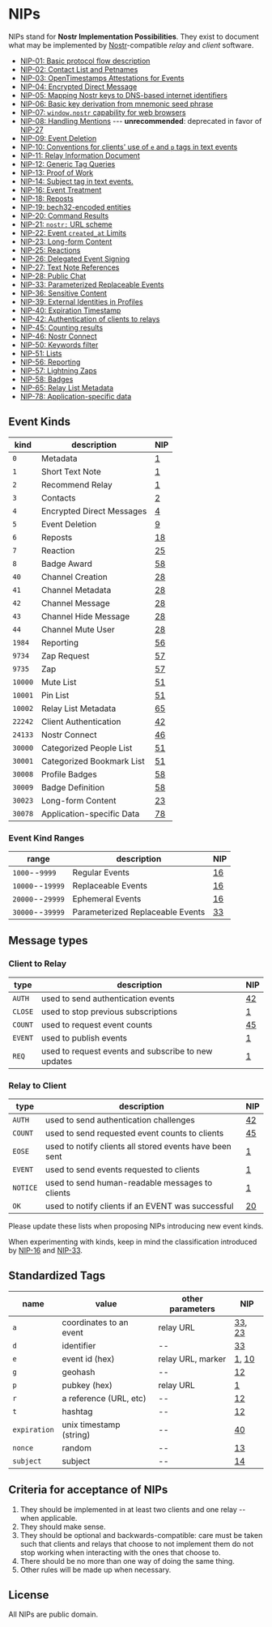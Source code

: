 # NIPs

NIPs stand for **Nostr Implementation Possibilities**.
They exist to document what may be implemented by [Nostr](https://github.com/fiatjaf/nostr)-compatible _relay_ and _client_ software.

- [NIP-01: Basic protocol flow description](01.md)
- [NIP-02: Contact List and Petnames](02.md)
- [NIP-03: OpenTimestamps Attestations for Events](03.md)
- [NIP-04: Encrypted Direct Message](04.md)
- [NIP-05: Mapping Nostr keys to DNS-based internet identifiers](05.md)
- [NIP-06: Basic key derivation from mnemonic seed phrase](06.md)
- [NIP-07: `window.nostr` capability for web browsers](07.md)
- [NIP-08: Handling Mentions](08.md) --- **unrecommended**: deprecated in favor of [NIP-27](27.md)
- [NIP-09: Event Deletion](09.md)
- [NIP-10: Conventions for clients' use of `e` and `p` tags in text events](10.md)
- [NIP-11: Relay Information Document](11.md)
- [NIP-12: Generic Tag Queries](12.md)
- [NIP-13: Proof of Work](13.md)
- [NIP-14: Subject tag in text events.](14.md)
- [NIP-16: Event Treatment](16.md)
- [NIP-18: Reposts](18.md)
- [NIP-19: bech32-encoded entities](19.md)
- [NIP-20: Command Results](20.md)
- [NIP-21: `nostr:` URL scheme](21.md)
- [NIP-22: Event `created_at` Limits](22.md)
- [NIP-23: Long-form Content](23.md)
- [NIP-25: Reactions](25.md)
- [NIP-26: Delegated Event Signing](26.md)
- [NIP-27: Text Note References](27.md)
- [NIP-28: Public Chat](28.md)
- [NIP-33: Parameterized Replaceable Events](33.md)
- [NIP-36: Sensitive Content](36.md)
- [NIP-39: External Identities in Profiles](39.md)
- [NIP-40: Expiration Timestamp](40.md)
- [NIP-42: Authentication of clients to relays](42.md)
- [NIP-45: Counting results](45.md)
- [NIP-46: Nostr Connect](46.md)
- [NIP-50: Keywords filter](50.md)
- [NIP-51: Lists](51.md)
- [NIP-56: Reporting](56.md)
- [NIP-57: Lightning Zaps](57.md)
- [NIP-58: Badges](58.md)
- [NIP-65: Relay List Metadata](65.md)
- [NIP-78: Application-specific data](78.md)

## Event Kinds

| kind     | description                | NIP         |
| -------- | -------------------------- | ----------- |
| `0`      | Metadata                   | [1](01.md)  |
| `1`      | Short Text Note            | [1](01.md)  |
| `2`      | Recommend Relay            | [1](01.md)  |
| `3`      | Contacts                   | [2](02.md)  |
| `4`      | Encrypted Direct Messages  | [4](04.md)  |
| `5`      | Event Deletion             | [9](09.md)  |
| `6`      | Reposts                    | [18](18.md) |
| `7`      | Reaction                   | [25](25.md) |
| `8`      | Badge Award                | [58](58.md) |
| `40`     | Channel Creation           | [28](28.md) |
| `41`     | Channel Metadata           | [28](28.md) |
| `42`     | Channel Message            | [28](28.md) |
| `43`     | Channel Hide Message       | [28](28.md) |
| `44`     | Channel Mute User          | [28](28.md) |
| `1984`   | Reporting                  | [56](56.md) |
| `9734`   | Zap Request                | [57](57.md) |
| `9735`   | Zap                        | [57](57.md) |
| `10000`  | Mute List                  | [51](51.md) |
| `10001`  | Pin List                   | [51](51.md) |
| `10002`  | Relay List Metadata        | [65](65.md) |
| `22242`  | Client Authentication      | [42](42.md) |
| `24133`  | Nostr Connect              | [46](46.md) |
| `30000`  | Categorized People List    | [51](51.md) |
| `30001`  | Categorized Bookmark List  | [51](51.md) |
| `30008`  | Profile Badges             | [58](58.md) |
| `30009`  | Badge Definition           | [58](58.md) |
| `30023`  | Long-form Content          | [23](23.md) |
| `30078`  | Application-specific Data  | [78](78.md) |

### Event Kind Ranges

| range            | description                      | NIP         |
| ---------------- | -------------------------------- | ----------- |
| `1000`--`9999`   | Regular Events                   | [16](16.md) |
| `10000`--`19999` | Replaceable Events               | [16](16.md) |
| `20000`--`29999` | Ephemeral Events                 | [16](16.md) |
| `30000`--`39999` | Parameterized Replaceable Events | [33](33.md) |

## Message types

### Client to Relay

| type    | description                                         | NIP         |
| ------- | --------------------------------------------------- | ----------- |
| `AUTH`  | used to send authentication events                  | [42](42.md) |
| `CLOSE` | used to stop previous subscriptions                 | [1](01.md)  |
| `COUNT` | used to request event counts                        | [45](45.md) |
| `EVENT` | used to publish events                              | [1](01.md)  |
| `REQ`   | used to request events and subscribe to new updates | [1](01.md)  |

### Relay to Client

| type     | description                                             | NIP         |
| -------- | ------------------------------------------------------- | ----------- |
| `AUTH`   | used to send authentication challenges                  | [42](42.md) |
| `COUNT`  | used to send requested event counts to clients          | [45](45.md) |
| `EOSE`   | used to notify clients all stored events have been sent | [1](01.md)  |
| `EVENT`  | used to send events requested to clients                | [1](01.md)  |
| `NOTICE` | used to send human-readable messages to clients         | [1](01.md)  |
| `OK`     | used to notify clients if an EVENT was successful       | [20](20.md) |

Please update these lists when proposing NIPs introducing new event kinds.

When experimenting with kinds, keep in mind the classification introduced by [NIP-16](16.md) and [NIP-33](33.md).

## Standardized Tags

| name         | value                   | other parameters  | NIP                      |
| ------------ | ----------------------- | ----------------- | ------------------------ |
| `a`          | coordinates to an event | relay URL         | [33](33.md), [23](23.md) |
| `d`          | identifier              | --                | [33](33.md)              |
| `e`          | event id (hex)          | relay URL, marker | [1](01.md), [10](10.md)  |
| `g`          | geohash                 | --                | [12](12.md)              |
| `p`          | pubkey (hex)            | relay URL         | [1](01.md)               |
| `r`          | a reference (URL, etc)  | --                | [12](12.md)              |
| `t`          | hashtag                 | --                | [12](12.md)              |
| `expiration` | unix timestamp (string) | --                | [40](40.md)              |
| `nonce`      | random                  | --                | [13](13.md)              |
| `subject`    | subject                 | --                | [14](14.md)              |

## Criteria for acceptance of NIPs

1. They should be implemented in at least two clients and one relay -- when applicable.
2. They should make sense.
3. They should be optional and backwards-compatible: care must be taken such that clients and relays that choose to not implement them do not stop working when interacting with the ones that choose to.
4. There should be no more than one way of doing the same thing.
5. Other rules will be made up when necessary.

## License

All NIPs are public domain.
